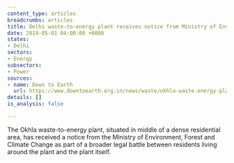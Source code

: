 ```yaml
---
content_type: articles
breadcrumbs: articles
title: Delhi waste-to-energy plant receives notice from Ministry of Environment
date: 2019-05-01 04:00:00 +0000
states:
- Delhi
sectors:
- Energy
subsectors:
- Power
sources:
- name: Down to Earth
  url: https://www.downtoearth.org.in/news/waste/okhla-waste-energy-plant-gets-show-cause-notice-64108
details: []
is_analysis: false

---
```

The Okhla waste-to-energy plant, situated in middle of a dense residential area, has received a notice from the Ministry of Environment, Forest and Climate Change as part of a broader legal battle between residents living around the plant and the plant itself.